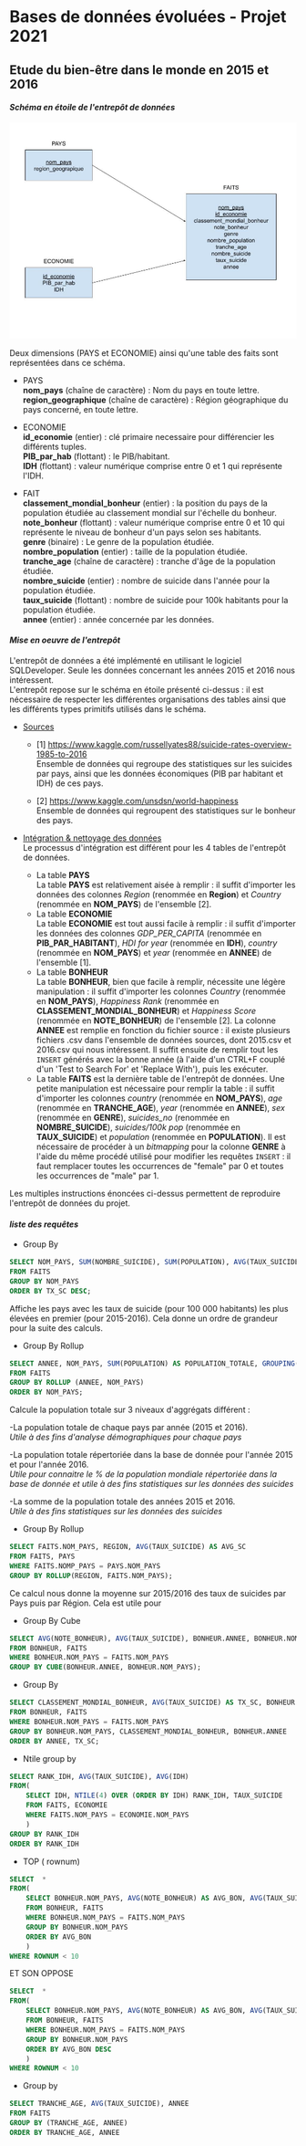 # **Bases de données évoluées - Projet 2021** #
## Etude du bien-être dans le monde en 2015 et 2016 ##

#### *Schéma en étoile de l'entrepôt de données* ####

![Schéma en flocon](flocon.jpg)

Deux dimensions (PAYS et ECONOMIE) ainsi qu'une table des faits sont représentées dans ce schéma.  

- PAYS  
**nom_pays** (chaîne de caractère) : Nom du pays en toute lettre.  
**region_geographique** (chaîne de caractère) : Région géographique du pays concerné, en toute lettre.

- ECONOMIE  
**id_economie** (entier) : clé primaire necessaire pour différencier les différents tuples.  
**PIB_par_hab** (flottant) : le PIB/habitant.  
**IDH** (flottant) : valeur numérique comprise entre 0 et 1 qui représente l'IDH.  

- FAIT  
**classement_mondial_bonheur** (entier) : la position du pays de la population étudiée au classement mondial sur l'échelle du bonheur.  
**note_bonheur** (flottant) : valeur numérique comprise entre 0 et 10 qui représente le niveau de bonheur d'un pays selon ses habitants.  
**genre** (binaire) : Le genre de la population étudiée.    
**nombre_population** (entier) : taille de la population étudiée.  
**tranche_age** (chaîne de caractère) : tranche d'âge de la population étudiée.  
**nombre_suicide** (entier) : nombre de suicide dans l'année pour la population étudiée.  
**taux_suicide** (flottant) : nombre de suicide pour 100k habitants pour la population étudiée.  
**annee** (entier) : année concernée par les données.
  
#### *Mise en oeuvre de l'entrepôt* ####

L'entrepôt de données a été implémenté en utilisant le logiciel SQLDeveloper. Seule les données concernant les années 2015 et 2016 nous intéressent.   
L'entrepôt repose sur le schéma en étoile présenté ci-dessus : il est nécessaire de respecter les différentes organisations des tables ainsi que les différents types primitifs utilisés dans le schéma.

- <u>Sources</u>
  - [1] https://www.kaggle.com/russellyates88/suicide-rates-overview-1985-to-2016  
    Ensemble de données qui regroupe des statistiques sur les suicides par pays, ainsi que les données économiques (PIB par habitant et IDH) de ces pays.

  - [2] https://www.kaggle.com/unsdsn/world-happiness  
    Ensemble de données qui regroupent des statistiques sur le bonheur des pays.

- <u>Intégration & nettoyage des données</u>  
  Le processus d'intégration est différent pour les 4 tables de l'entrepôt de données.
  - La table **PAYS**  
    La table **PAYS** est relativement aisée à remplir : il suffit d'importer les données des colonnes *Region* (renommée en **Region**) et *Country* (renommée en **NOM_PAYS**) de l'ensemble [2].
  - La table **ECONOMIE**  
    La table **ECONOMIE** est tout aussi facile à remplir : il suffit d'importer les données des colonnes *GDP_PER_CAPITA* (renommée en **PIB_PAR_HABITANT**), *HDI for year* (renommée en **IDH**), *country* (renommée en **NOM_PAYS**) et *year* (renommée en **ANNEE**) de l'ensemble [1].
  - La table **BONHEUR**  
    La table **BONHEUR**, bien que facile à remplir, nécessite une légère manipulation : il suffit d'importer les colonnes *Country* (renommée en **NOM_PAYS**), *Happiness Rank* (renommée en **CLASSEMENT_MONDIAL_BONHEUR**) et *Happiness Score* (renommée en **NOTE_BONHEUR**) de l'ensemble [2].
    La colonne **ANNEE** est remplie en fonction du fichier source : il existe plusieurs fichiers .csv dans l'ensemble de données sources, dont 2015.csv et 2016.csv qui nous intéressent. Il suffit ensuite de remplir tout les ```INSERT``` générés avec la bonne année (à l'aide d'un CTRL+F couplé d'un 'Test to Search For' et 'Replace With'), puis les exécuter.
  - La table **FAITS** est la dernière table de l'entrepôt de données. Une petite manipulation est nécessaire pour remplir la table : il suffit d'importer les colonnes *country* (renommée en **NOM_PAYS**), *age* (renommée en **TRANCHE_AGE**), *year* (renommée en **ANNEE**), *sex* (renommée en **GENRE**), *suicides_no* (renommée en **NOMBRE_SUICIDE**), *suicides/100k pop* (renommée en **TAUX_SUICIDE**) et *population* (renommée en **POPULATION**).
    Il est nécessaire de procéder à un *bitmapping* pour la colonne **GENRE** à l'aide du même procédé utilisé pour modifier les requêtes ````INSERT```` : il faut remplacer toutes les occurrences de "female" par 0 et toutes les occurrences de "male" par 1.

Les multiples instructions énoncées ci-dessus permettent de reproduire l'entrepôt de données du projet.

#### *liste des requêtes* ####
- Group By
```sql
SELECT NOM_PAYS, SUM(NOMBRE_SUICIDE), SUM(POPULATION), AVG(TAUX_SUICIDE) as TX_SC 
FROM FAITS
GROUP BY NOM_PAYS
ORDER BY TX_SC DESC;
```
Affiche les pays avec les taux de suicide (pour 100 000 habitants) les plus élevées en premier (pour 2015-2016).
Cela donne un ordre de grandeur pour la suite des calculs.


- Group By Rollup
```sql
SELECT ANNEE, NOM_PAYS, SUM(POPULATION) AS POPULATION_TOTALE, GROUPING(ANNEE) AS GRP
FROM FAITS
GROUP BY ROLLUP (ANNEE, NOM_PAYS)
ORDER BY NOM_PAYS;
```  
Calcule la population totale sur 3 niveaux d'aggrégats différent :

-La population totale de chaque pays par année (2015 et 2016).  
*Utile à des fins d'analyse démographiques pour chaque pays*

-La population totale répertoriée dans la base de donnée pour l'année 2015 et pour l'année 2016.  
*Utile pour connaitre le % de la population mondiale répertoriée dans la base de donnée et utile à des fins statistiques sur les données des suicides*

-La somme de la population totale des années 2015 et 2016.  
*Utile à des fins statistiques sur les données des suicides*


- Group By Rollup
```sql
SELECT FAITS.NOM_PAYS, REGION, AVG(TAUX_SUICIDE) AS AVG_SC
FROM FAITS, PAYS
WHERE FAITS.NOMP_PAYS = PAYS.NOM_PAYS
GROUP BY ROLLUP(REGION, FAITS.NOM_PAYS);
```
Ce calcul nous donne la moyenne sur 2015/2016 des taux de suicides par Pays puis par Région.
Cela est utile pour

- Group By Cube
```sql
SELECT AVG(NOTE_BONHEUR), AVG(TAUX_SUICIDE), BONHEUR.ANNEE, BONHEUR.NOM_PAYS
FROM BONHEUR, FAITS
WHERE BONHEUR.NOM_PAYS = FAITS.NOM_PAYS
GROUP BY CUBE(BONHEUR.ANNEE, BONHEUR.NOM_PAYS);
```


- Group By
```sql
SELECT CLASSEMENT_MONDIAL_BONHEUR, AVG(TAUX_SUICIDE) AS TX_SC, BONHEUR.NOM_PAYS, BONHEUR.ANNEE
FROM BONHEUR, FAITS
WHERE BONHEUR.NOM_PAYS = FAITS.NOM_PAYS
GROUP BY BONHEUR.NOM_PAYS, CLASSEMENT_MONDIAL_BONHEUR, BONHEUR.ANNEE
ORDER BY ANNEE, TX_SC;
```

- Ntile group by
```sql
SELECT RANK_IDH, AVG(TAUX_SUICIDE), AVG(IDH)
FROM(
    SELECT IDH, NTILE(4) OVER (ORDER BY IDH) RANK_IDH, TAUX_SUICIDE
    FROM FAITS, ECONOMIE
    WHERE FAITS.NOM_PAYS = ECONOMIE.NOM_PAYS
    )
GROUP BY RANK_IDH
ORDER BY RANK_IDH
```

- TOP ( rownum)
```sql
SELECT  * 
FROM(
    SELECT BONHEUR.NOM_PAYS, AVG(NOTE_BONHEUR) AS AVG_BON, AVG(TAUX_SUICIDE)
    FROM BONHEUR, FAITS
    WHERE BONHEUR.NOM_PAYS = FAITS.NOM_PAYS
    GROUP BY BONHEUR.NOM_PAYS
    ORDER BY AVG_BON
    )
WHERE ROWNUM < 10
```
ET SON OPPOSE
```sql
SELECT  * 
FROM(
    SELECT BONHEUR.NOM_PAYS, AVG(NOTE_BONHEUR) AS AVG_BON, AVG(TAUX_SUICIDE)
    FROM BONHEUR, FAITS
    WHERE BONHEUR.NOM_PAYS = FAITS.NOM_PAYS
    GROUP BY BONHEUR.NOM_PAYS
    ORDER BY AVG_BON DESC
    )
WHERE ROWNUM < 10
```
- Group by

```sql
SELECT TRANCHE_AGE, AVG(TAUX_SUICIDE), ANNEE
FROM FAITS
GROUP BY (TRANCHE_AGE, ANNEE)
ORDER BY TRANCHE_AGE, ANNEE
```